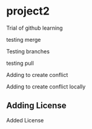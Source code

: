 # project2
Trial of github learning

testing merge

Testing branches

testing pull

Adding to create conflict

Adding to create conflict locally

## Adding License
Added License